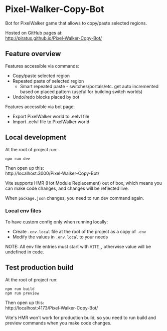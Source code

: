 # Pixel-Walker-Copy-Bot

Bot for PixelWalker game that allows to copy/paste selected regions.

Hosted on GitHub pages at:\
http://piratux.github.io/Pixel-Walker-Copy-Bot/

## Feature overview

Features accessible via commands:

- Copy/paste selected region
- Repeated paste of selected region
    - Smart repeated paste - switches/portals/etc. get auto incremented based on placed pattern (useful for building
      switch worlds)
- Undo/redo blocks placed by bot

Features accessible via bot page:

- Export PixelWalker world to .eelvl file
- Import .eelvl file to PixelWalker world

## Local development

At the root of project run:

```
npm run dev
```

Then open up this:\
http://localhost:3000/Pixel-Walker-Copy-Bot/

Vite supports HMR (Hot Module Replacement) out of box, which means you can make code changes, and changes will be
reflected live.

When `package.json` changes, you need to run dev command again.

### Local env files

To have custom config only when running locally:

- Create `.env.local` file at the root of the project as a copy of `.env`
- Modify the values in `.env.local` to your needs

NOTE: All env file entries must start with `VITE_`, otherwise value will be undefined in code.

## Test production build

At the root of project run:

```
npm run build
npm run preview
```

Then open up this:\
http://localhost:4173/Pixel-Walker-Copy-Bot/

Vite's HMR won't work for production build, so you need to run build and preview commands when you make code changes.
